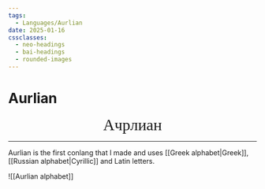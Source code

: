 ```yaml
---
tags:
  - Languages/Aurlian
date: 2025-01-16
cssclasses:
  - neo-headings
  - bai-headings
  - rounded-images
---
```

# Aurlian
<p style="font-size:xx-large;text-align:center;margin:0;font-family:sanserif;">Ачрлиан</p>

***
Aurlian is the first conlang that I made and uses [[Greek alphabet|Greek]], [[Russian alphabet|Cyrillic]] and Latin letters.

![[Aurlian alphabet]]